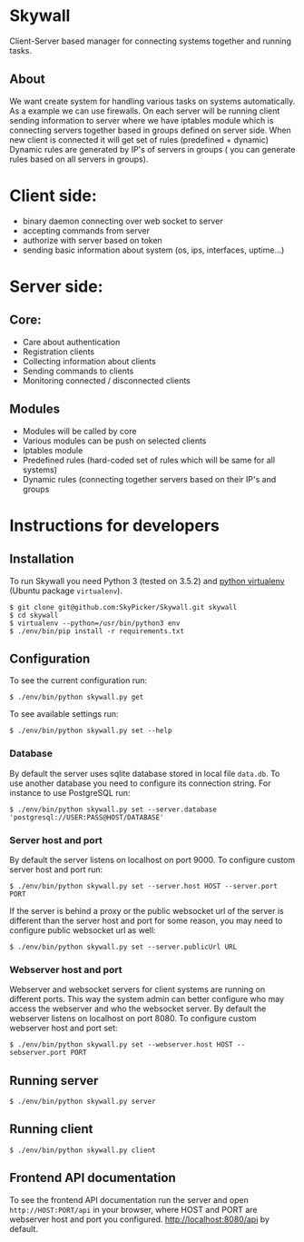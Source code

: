 # Skywall

Client-Server based manager for connecting systems together and running tasks.

## About

We want create system for handling various tasks on systems automatically. As a example we can use firewalls. On each server will be running client sending information to server where we have iptables module which is connecting servers together based in groups defined on server side. When new client is connected it will get set of rules (predefined + dynamic) Dynamic rules are generated by IP's of servers in groups ( you can generate rules based on all servers in groups).

# Client side:
* binary daemon connecting over web socket to server
* accepting commands from server
* authorize with server based on token
* sending basic information about system (os, ips, interfaces, uptime...)

# Server side:
## Core:
* Care about authentication
* Registration clients
* Collecting information about clients
* Sending commands to clients
* Monitoring connected / disconnected clients

## Modules
* Modules will be called by core
* Various modules can be push on selected clients
* Iptables module
* Predefined rules (hard-coded set of rules which will be same for all systems)
* Dynamic rules (connecting together servers based on their IP's and groups

# Instructions for developers
## Installation

To run Skywall you need Python 3 (tested on 3.5.2) and [python virtualenv](https://pypi.python.org/pypi/virtualenv) (Ubuntu package `virtualenv`).

```
$ git clone git@github.com:SkyPicker/Skywall.git skywall
$ cd skywall
$ virtualenv --python=/usr/bin/python3 env
$ ./env/bin/pip install -r requirements.txt
```

## Configuration

To see the current configuration run:

```
$ ./env/bin/python skywall.py get
```

To see available settings run:

```
$ ./env/bin/python skywall.py set --help
```

### Database

By default the server uses sqlite database stored in local file `data.db`. To use another database
you need to configure its connection string. For instance to use PostgreSQL run:

```
$ ./env/bin/python skywall.py set --server.database 'postgresql://USER:PASS@HOST/DATABASE'
```

### Server host and port

By default the server listens on localhost on port 9000. To configure custom server host and port
run:

```
$ ./env/bin/python skywall.py set --server.host HOST --server.port PORT
```

If the server is behind a proxy or the public websocket url of the server is different than the
server host and port for some reason, you may need to configure public websocket url as well:

```
$ ./env/bin/python skywall.py set --server.publicUrl URL
```

### Webserver host and port

Webserver and websocket servers for client systems are running on different ports. This way the
system admin can better configure who may access the webserver and who the websocket server. By
default the webserver listens on localhost on port 8080. To configure custom webserver host and
port set:

```
$ ./env/bin/python skywall.py set --webserver.host HOST --sebserver.port PORT
```

## Running server

```
$ ./env/bin/python skywall.py server
```

## Running client

```
$ ./env/bin/python skywall.py client
```

## Frontend API documentation

To see the frontend API documentation run the server and open `http://HOST:PORT/api` in your
browser, where HOST and PORT are webserver host and port you configured.
[http://localhost:8080/api](http://localhost:8080/api) by default.
